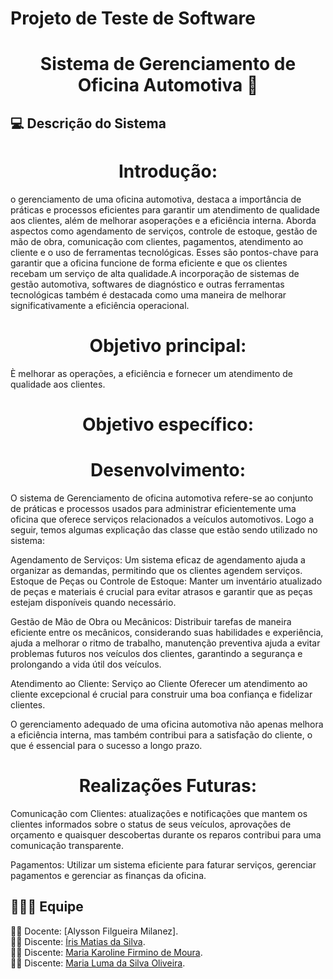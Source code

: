 <h1 >Projeto de Teste de Software</h1>
<h1 align="center">Sistema de Gerenciamento de Oficina Automotiva 🚗</h1>

## **:computer:** Descrição do Sistema 

<h1 align="center"> Introdução: </h1>

 o gerenciamento de uma oficina automotiva, destaca a importância de práticas e processos eficientes para garantir um atendimento de qualidade aos clientes, além de melhorar asoperações e a eficiência interna. Aborda aspectos como agendamento de serviços, controle de estoque, gestão de mão de obra, comunicação com clientes, pagamentos, atendimento ao cliente e o uso de ferramentas tecnológicas. Esses são pontos-chave para garantir que a oficina funcione de forma eficiente e que os clientes recebam um serviço de alta qualidade.A incorporação de sistemas de gestão automotiva, softwares de diagnóstico e outras ferramentas tecnológicas também é destacada como uma maneira de melhorar significativamente a eficiência operacional.

<h1 align="center">  Objetivo principal: </h1>

È melhorar as operações, a eficiência e fornecer um atendimento de qualidade aos clientes.

<h1 align="center">  Objetivo específico: </h1>

<h1 1- Primeiramente analisar as necessidades da oficina; /h1> 
<h1 2- Permite identificar erros durante as etapas de desenvolvimento; /h1>
<h1 3- Testar o sistema de gerenciamento em ambientes simulados e reais, identificando e corrigindo eventuais falhas para assegurar sua confiabilidade e eficácia;/h1>
<h1 4- A qualidade do produto e seu funcionamento correto que garante a confiança do usuário final e sua satisfação ao utilizar o software. /h1>


<h1 align="center"> Desenvolvimento: </h1>

O sistema de Gerenciamento de oficina automotiva refere-se ao conjunto de práticas e processos usados ​​para administrar eficientemente uma oficina que oferece serviços relacionados a veículos automotivos.
Logo a seguir, temos algumas explicaçâo das classe que estão sendo utilizado no sistema:

Agendamento de Serviços: Um sistema eficaz de agendamento ajuda a organizar as demandas, permitindo que os clientes agendem serviços.
Estoque de Peças ou Controle de Estoque: Manter um inventário atualizado de peças e materiais é crucial para evitar atrasos e garantir que as peças estejam disponíveis quando necessário.

Gestão de Mão de Obra ou Mecânicos: Distribuir tarefas de maneira eficiente entre os mecânicos, considerando suas habilidades e experiência, ajuda a melhorar o ritmo de trabalho,
manutenção preventiva ajuda a evitar problemas futuros nos veículos dos clientes, garantindo a segurança e prolongando a vida útil dos veículos.

Atendimento ao Cliente: Serviço ao Cliente Oferecer um atendimento ao cliente excepcional é crucial para construir uma boa confiança e fidelizar clientes.

O gerenciamento adequado de uma oficina automotiva não apenas melhora a eficiência interna, mas também contribui para a satisfação do cliente, o que é essencial para o sucesso a longo prazo.

<h1 align="center"> Realizações Futuras:  </h1>

Comunicação com Clientes: atualizações e notificações que mantem os clientes informados sobre o status de seus veículos, aprovações de orçamento e quaisquer descobertas durante os reparos contribui para uma comunicação transparente.

Pagamentos: Utilizar um sistema eficiente para faturar serviços, gerenciar pagamentos e gerenciar as finanças da oficina.

## :family_man_woman_girl: Equipe

:man_teacher: Docente: [Alysson Filgueira Milanez].<br />
:woman_student: Discente: [Íris Matias da Silva](https://github.com/IrisMatiasdaSilva).<br />
:woman_student: Discente: [Maria Karoline Firmino de Moura](https://github.com/Mkaroline).<br />
:woman_student: Discente: [Maria Luma da Silva Oliveira](https://github.com/LumaOlli).<br />

